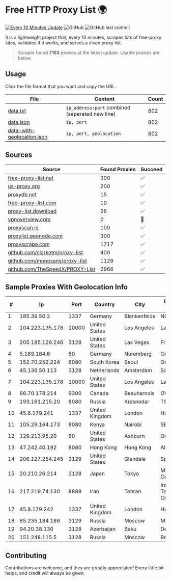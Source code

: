 
# Free HTTP Proxy List 🌍

[![Every 10 Minutes Update](https://github.com/mertguvencli/http-proxy-list/actions/workflows/main.yml/badge.svg?branch=main)](https://github.com/mertguvencli/http-proxy-list/actions/workflows/main.yml)
![GitHub](https://img.shields.io/github/license/mertguvencli/http-proxy-list)
![GitHub last commit](https://img.shields.io/github/last-commit/mertguvencli/http-proxy-list)

It is a lightweight project that, every 10 minutes, scrapes lots of free-proxy sites, validates if it works, and serves a clean proxy list.


> Scraper found **7163** proxies at the latest update. Usable proxies are below.

## Usage

Click the file format that you want and copy the URL.


|File|Content|Count|
|----|-------|-----|
|[data.txt](https://raw.githubusercontent.com/mertguvencli/http-proxy-list/main/proxy-list/data.txt)|`ip_address:port` combined (seperated new line)|802|
|[data.json](https://raw.githubusercontent.com/mertguvencli/http-proxy-list/main/proxy-list/data.json)|`ip, port`|802|
|[data-with-geolocation.json](https://raw.githubusercontent.com/mertguvencli/http-proxy-list/main/proxy-list/data-with-geolocation.json)|`ip, port, geolocation`|802|

## Sources

|Source|Found Proxies|Succeed|
|------|-------------|-------|
|[free-proxy-list.net](https://free-proxy-list.net)|300|✅|
|[us-proxy.org](https://www.us-proxy.org)|200|✅|
|[proxydb.net](http://proxydb.net)|15|✅|
|[free-proxy-list.com](https://free-proxy-list.com/?page=&port=&type%5B%5D=http&type%5B%5D=https&up_time=0&search=Search)|10|✅|
|[proxy-list.download](https://www.proxy-list.download/HTTP)|26|✅|
|[vpnoverview.com](https://vpnoverview.com/privacy/anonymous-browsing/free-proxy-servers)|0|🚫|
|[proxyscan.io](https://www.proxyscan.io)|100|✅|
|[proxylist.geonode.com](https://proxylist.geonode.com/api/proxy-list?limit=300&page=1&sort_by=lastChecked&sort_type=desc&protocols=http,https)|300|✅|
|[proxyscrape.com](https://api.proxyscrape.com/v2/?request=displayproxies&protocol=http&timeout=10000&country=all&ssl=all&anonymity=all)|1717|✅|
|[github.com/clarketm/proxy-list](https://raw.githubusercontent.com/clarketm/proxy-list/master/proxy-list-raw.txt)|400|✅|
|[github.com/monosans/proxy-list](https://raw.githubusercontent.com/monosans/proxy-list/main/proxies/http.txt)|1129|✅|
|[github.com/TheSpeedX/PROXY-List](https://raw.githubusercontent.com/TheSpeedX/PROXY-List/master/http.txt)|2966|✅|


## Sample Proxies With Geolocation Info

|#|Ip|Port|Country|City|Internet Service Provider|
|-|--|----|-------|----|-------------------------|
|1|185.39.50.2|1337|Germany|Blankenfelde|NETZNUTZ|
|2|104.223.135.178|10000|United States|Los Angeles|LayerHost|
|3|205.185.126.246|3128|United States|Las Vegas|FranTech Solutions|
|4|5.189.184.6|80|Germany|Nuremberg|Contabo GmbH|
|5|152.70.252.224|8080|South Korea|Seoul|Oracle Corporation|
|6|45.136.50.113|3128|Netherlands|Amsterdam|Scalaxy B.V.|
|7|104.223.135.178|10000|United States|Los Angeles|LayerHost|
|8|66.70.178.214|9300|Canada|Beauharnois|OVH SAS|
|9|193.161.215.20|8080|Russia|Krasnodar|TSK LLC|
|10|45.8.179.241|1337|United Kingdom|London|Hostland LLC|
|11|105.29.164.173|8080|Kenya|Nairobi|SEACOM Limited|
|12|129.213.95.20|80|United States|Ashburn|Oracle Corporation|
|13|47.242.40.192|8080|Hong Kong|Hong Kong|Alibaba.com LLC|
|14|206.127.254.245|3129|United States|Glendale|Spartan Host Ltd|
|15|20.210.26.214|3128|Japan|Tokyo|Microsoft Corporation|
|16|217.219.74.130|8888|Iran|Tehran|Iran Telecommunication Company PJS|
|17|45.8.179.242|1337|United Kingdom|London|Hostland LLC|
|18|85.235.184.186|3129|Russia|Moscow|MTS PJSC|
|19|94.20.38.130|3128|Azerbaijan|Baku|Delta Telecom|
|20|151.248.115.5|3128|Russia|Moscow|Reg.Ru|



## Contributing

Contributions are welcome, and they are greatly appreciated! Every
little bit helps, and credit will always be given.

